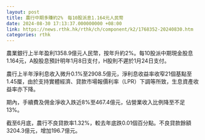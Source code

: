 ```yaml
---
layout: post
title: 農行中期多賺約2%　每10股派息1.164元人民幣　
date: 2024-08-30 17:13:37.000000000 +08:00
link: https://news.rthk.hk/rthk/ch/component/k2/1768352-20240830.htm
categories: rthk
---
```


農業銀行上半年盈利1358.9億元人民幣，按年升約2%。每10股派中期現金股息1.164元，A股股息預計明年1月8日支付，H股則不遲於1月24日支付。

農行上半年淨利息收入微升0.1%至2908.5億元，淨利息收益率收窄21個基點至1.45厘，由於支持實體經濟、貸款市場報價利率（LPR）下調等所致，生息資產收益率亦下降。

期內，手續費及佣金淨收入跌近8%至467.4億元，佔營業收入比例降至不足13%。

截至6月底，農行不良貸款率1.32%，較去年底跌0.01個百分點。不良貸款餘額3204.3億元，增加196.7億元。
